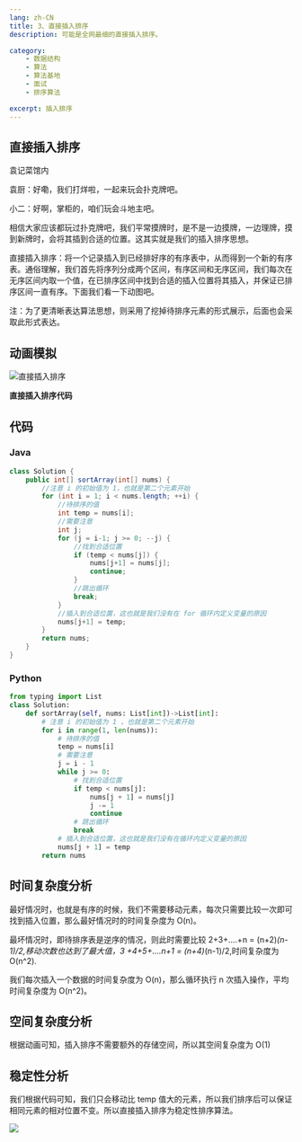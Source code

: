 ```yaml
---
lang: zh-CN
title: 3、直接插入排序
description: 可能是全网最细的直接插入排序。

category: 
    - 数据结构
    - 算法
    - 算法基地
    - 面试
    - 排序算法

excerpt: 插入排序
---
```



## 直接插入排序

袁记菜馆内

袁厨：好嘞，我们打烊啦，一起来玩会扑克牌吧。

小二：好啊，掌柜的，咱们玩会斗地主吧。

相信大家应该都玩过扑克牌吧，我们平常摸牌时，是不是一边摸牌，一边理牌，摸到新牌时，会将其插到合适的位置。这其实就是我们的插入排序思想。

直接插入排序：将一个记录插入到已经排好序的有序表中，从而得到一个新的有序表。通俗理解，我们首先将序列分成两个区间，有序区间和无序区间，我们每次在无序区间内取一个值，在已排序区间中找到合适的插入位置将其插入，并保证已排序区间一直有序。下面我们看一下动图吧。

注：为了更清晰表达算法思想，则采用了挖掉待排序元素的形式展示，后面也会采取此形式表达。

## 动画模拟

![直接插入排序](https://chengxuchu-1301103198.cos.ap-beijing.myqcloud.com/Photo/202304161708072.gif)

**直接插入排序代码**

## 代码

### Java

```java
class Solution {
    public int[] sortArray(int[] nums) {
        //注意 i 的初始值为 1，也就是第二个元素开始
        for (int i = 1; i < nums.length; ++i) {
            //待排序的值
            int temp = nums[i];
            //需要注意
            int j;
            for (j = i-1; j >= 0; --j) {
                //找到合适位置
                if (temp < nums[j]) {
                    nums[j+1] = nums[j];
                    continue;
                }
                //跳出循环
                break;
            }
            //插入到合适位置，这也就是我们没有在 for 循环内定义变量的原因
            nums[j+1] = temp;
        }
        return nums;
    }
}
```

### Python

```python
from typing import List
class Solution:
    def sortArray(self, nums: List[int])->List[int]:
        # 注意 i 的初始值为 1 ，也就是第二个元素开始
        for i in range(1, len(nums)):
            # 待排序的值
            temp = nums[i]
            # 需要注意
            j = i - 1
            while j >= 0:
                # 找到合适位置
                if temp < nums[j]:
                    nums[j + 1] = nums[j]
                    j -= 1
                    continue
                # 跳出循环
                break
            # 插入到合适位置，这也就是我们没有在循环内定义变量的原因
            nums[j + 1] = temp
        return nums
```

## 时间复杂度分析

最好情况时，也就是有序的时候，我们不需要移动元素，每次只需要比较一次即可找到插入位置，那么最好情况时的时间复杂度为 O(n)。

最坏情况时，即待排序表是逆序的情况，则此时需要比较 2+3+....+n = (n+2)_(n-1)/2,移动次数也达到了最大值，3 +4+5+....n+1 = (n+4)_(n-1)/2,时间复杂度为 O(n^2).

我们每次插入一个数据的时间复杂度为 O(n)，那么循环执行 n 次插入操作，平均时间复杂度为 O(n^2)。

## 空间复杂度分析

根据动画可知，插入排序不需要额外的存储空间，所以其空间复杂度为 O(1)

## 稳定性分析

我们根据代码可知，我们只会移动比 temp 值大的元素，所以我们排序后可以保证相同元素的相对位置不变。所以直接插入排序为稳定性排序算法。

![](https://chengxuchu-1301103198.cos.ap-beijing.myqcloud.com/Photo/202304161710320.png)
